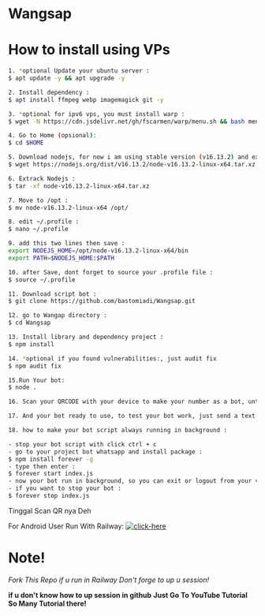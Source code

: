 # Wangsap

# How to install using VPs
```bash
1. *optional Update your ubuntu server : 
$ apt update -y && apt upgrade -y

2. Install dependency :
$ apt install ffmpeg webp imagemagick git -y

3. *optional for ipv6 vps, you must install warp : 
$ wget -N https://cdn.jsdelivr.net/gh/fscarmen/warp/menu.sh && bash menu.sh

4. Go to Home (opsional):
$ cd $HOME

5. Download nodejs, for now i am using stable version (v16.13.2) and extract to /opt directory :
$ wget https://nodejs.org/dist/v16.13.2/node-v16.13.2-linux-x64.tar.xz

6. Extrack Nodejs :
$ tar -xf node-v16.13.2-linux-x64.tar.xz

7. Move to /opt :
$ mv node-v16.13.2-linux-x64 /opt/

8. edit ~/.profile :
$ nano ~/.profile

9. add this two lines then save :
export NODEJS_HOME=/opt/node-v16.13.2-linux-x64/bin
export PATH=$NODEJS_HOME:$PATH

10. after Save, dont forget to source your .profile file : 
$ source ~/.profile

11. Download script bot :
$ git clone https://github.com/bastomiadi/Wangsap.git

12. go to Wangap directory :
$ cd Wangsap

13. Install library and dependency project :
$ npm install

14. *optional if you found vulnerabilities:, just audit fix
$ npm audit fix

15.Run Your bot:
$ node . 

16. Scan your QRCODE with your device to make your number as a bot, until success

17. And your bot ready to use, to test your bot work, just send a text to your bot number,type menu then enter.

18. how to make your bot script always running in background :

- stop your bot script with click ctrl + c
- go to your project bot whatsapp and install package : 
$ npm install forever -g
- type then enter : 
$ forever start index.js
- now your bot run in background, so you can exit or logout from your vps and bot still running.
- if you want to stop your bot : 
$ forever stop index.js 
```

Tinggal Scan QR nya Deh 

For Android User Run With Railway:
[![click-here](https://railway.app/button.svg)](https://railway.app/new/template?template=https://github.com/HaznRe/Wangsap.git)

# Note!
*Fork This Repo*
*if u run in Railway*
*Don't forge to up u session!*

**if u don't know how to up session in github**
**Just Go To YouTube Tutorial So Many Tutorial there!**




